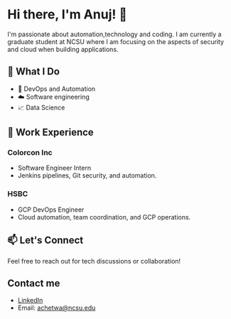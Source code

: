 # Hi there, I'm Anuj! 👋

I'm passionate about automation,technology and coding. I am currently a graduate student at NCSU where I am focusing on the aspects of security and cloud when building applications.
## 🌟 What I Do

- 🚀 DevOps and Automation
- ☁️ Software engineering
- 📈 Data Science

## 💼 Work Experience

### Colorcon Inc
- Software Engineer Intern
- Jenkins pipelines, Git security, and automation.

### HSBC
- GCP DevOps Engineer
- Cloud automation, team coordination, and GCP operations.

## 📫 Let's Connect

Feel free to reach out for tech discussions or collaboration!


## Contact me 
- [LinkedIn](https://www.linkedin.com/in/anuj-chetwani/)
- Email: achetwa@ncsu.edu
